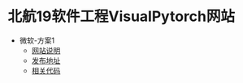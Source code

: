 # 北航19软件工程VisualPytorch网站

- 微软-方案1
  - [网站说明](../微软-方案1/北航19软件工程VisualPytorch网站.md)
  - [发布地址](<http://114.115.151.39/>)
  - [相关代码](<https://github.com/16061027/VisualPytorch>)

